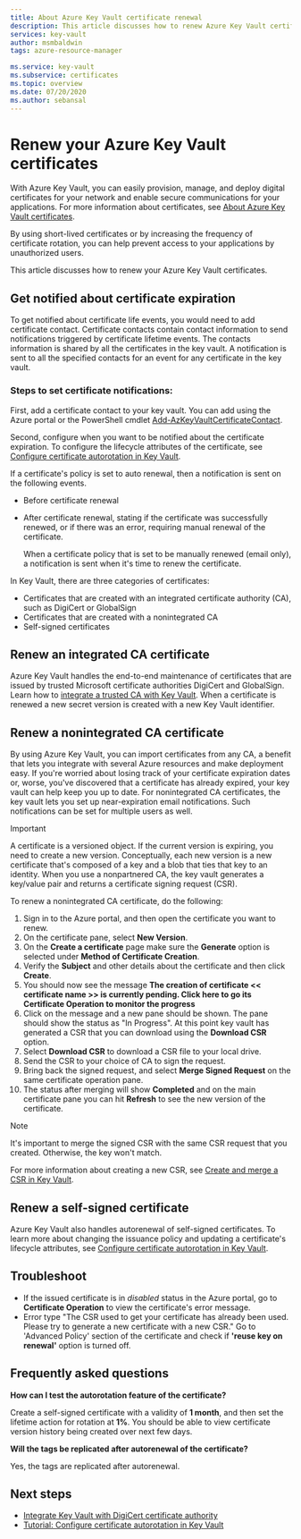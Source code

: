 ```yaml
---
title: About Azure Key Vault certificate renewal
description: This article discusses how to renew Azure Key Vault certificates.
services: key-vault
author: msmbaldwin
tags: azure-resource-manager

ms.service: key-vault
ms.subservice: certificates
ms.topic: overview
ms.date: 07/20/2020
ms.author: sebansal
---
```


# Renew your Azure Key Vault certificates

With Azure Key Vault, you can easily provision, manage, and deploy digital certificates for your network and enable secure communications for your applications. For more information about certificates, see [About Azure Key Vault certificates](./about-certificates.md).

By using short-lived certificates or by increasing the frequency of certificate rotation, you can help prevent access to your applications by unauthorized users.

This article discusses how to renew your Azure Key Vault certificates.

## Get notified about certificate expiration
To get notified about certificate life events, you would need to add certificate contact. Certificate contacts contain contact information to send notifications triggered by certificate lifetime events. The contacts information is shared by all the certificates in the key vault. A notification is sent to all the specified contacts for an event for any certificate in the key vault.

### Steps to set certificate notifications:
First, add a certificate contact to your key vault. You can add using the Azure portal or the PowerShell cmdlet [Add-AzKeyVaultCertificateContact](/powershell/module/az.keyvault/add-azkeyvaultcertificatecontact).

Second, configure when you want to be notified about the certificate expiration. To configure the lifecycle attributes of the certificate, see [Configure certificate autorotation in Key Vault](./tutorial-rotate-certificates.md#update-lifecycle-attributes-of-a-stored-certificate).

If a certificate's policy is set to auto renewal, then a notification is sent on the following events.

- Before certificate renewal
- After certificate renewal, stating if the certificate was successfully renewed, or if there was an error, requiring manual renewal of the certificate.  

  When a certificate policy that is set to be manually renewed (email only), a notification is sent when it's time to renew the certificate.  

In Key Vault, there are three categories of certificates:
-    Certificates that are created with an integrated certificate authority (CA), such as DigiCert or GlobalSign
-    Certificates that are created with a nonintegrated CA
-    Self-signed certificates

## Renew an integrated CA certificate 
Azure Key Vault handles the end-to-end maintenance of certificates that are issued by trusted Microsoft certificate authorities DigiCert and GlobalSign. Learn how to [integrate a trusted CA with Key Vault](./how-to-integrate-certificate-authority.md). When a certificate is renewed a new secret version is created with a new Key Vault identifier.

## Renew a nonintegrated CA certificate 
By using Azure Key Vault, you can import certificates from any CA, a benefit that lets you integrate with several Azure resources and make deployment easy. If you're worried about losing track of your certificate expiration dates or, worse, you've discovered that a certificate has already expired, your key vault can help keep you up to date. For nonintegrated CA certificates, the key vault lets you set up near-expiration email notifications. Such notifications can be set for multiple users as well.

> [!IMPORTANT]
> A certificate is a versioned object. If the current version is expiring, you need to create a new version. Conceptually, each new version is a new certificate that's composed of a key and a blob that ties that key to an identity. When you use a nonpartnered CA, the key vault generates a key/value pair and returns a certificate signing request (CSR).

To renew a nonintegrated CA certificate, do the following:

1. Sign in to the Azure portal, and then open the certificate you want to renew.
1. On the certificate pane, select **New Version**.
3. On the **Create a certificate** page make sure the **Generate** option is selected under **Method of Certificate Creation**.
4. Verify the **Subject** and other details about the certificate and then click **Create**.
5. You should now see the message **The creation of certificate << certificate name >> is currently pending. Click here to go its Certificate Operation to monitor the progress**
6. Click on the message and a new pane should be shown. The pane should show the status as "In Progress". At this point key vault has generated a CSR that you can download using the **Download CSR** option.
1. Select **Download CSR** to download a CSR file to your local drive.
1. Send the CSR to your choice of CA to sign the request.
1. Bring back the signed request, and select **Merge Signed Request** on the same certificate operation pane.
10. The status after merging will show **Completed** and on the main certificate pane you can hit **Refresh** to see the new version of the certificate.

> [!NOTE]
> It's important to merge the signed CSR with the same CSR request that you created. Otherwise, the key won't match.

For more information about creating a new CSR, see [Create and merge a CSR in Key Vault](create-certificate-signing-request.md).

## Renew a self-signed certificate

Azure Key Vault also handles autorenewal of self-signed certificates. To learn more about changing the issuance policy and updating a certificate's lifecycle attributes, see [Configure certificate autorotation in Key Vault](./tutorial-rotate-certificates.md#update-lifecycle-attributes-of-a-stored-certificate).

## Troubleshoot
* If the issued certificate is in *disabled* status in the Azure portal, go to **Certificate Operation** to view the certificate's error message.
* Error type "The CSR used to get your certificate has already been used. Please try to generate a new certificate with a new CSR."
  Go to 'Advanced Policy' section of the certificate and check if **'reuse key on renewal'** option is turned off.


## Frequently asked questions

**How can I test the autorotation feature of the certificate?**

Create a self-signed certificate with a validity of **1 month**, and then set the lifetime action for rotation at **1%**. You should be able to view certificate version history being created over next few days.
  
**Will the tags be replicated after autorenewal of the certificate?**

Yes, the tags are replicated after autorenewal.

## Next steps
*    [Integrate Key Vault with DigiCert certificate authority](how-to-integrate-certificate-authority.md)
*    [Tutorial: Configure certificate autorotation in Key Vault](tutorial-rotate-certificates.md)
